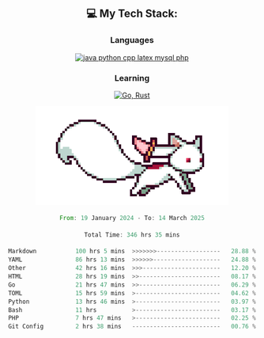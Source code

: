 
<div align="center">
<br>

## 💻 My Tech Stack:

### Languages

[![java python cpp latex mysql php](https://skillicons.dev/icons?i=java,python,cpp,latex,mysql,php)](https://skillicons.dev)

### Learning

[![Go, Rust](https://skillicons.dev/icons?i=go,rust)](https://skillicons.dev)

<center>

<img src="kyubey.gif" alt="Alt-Text" title="" >

</center>


<!--START_SECTION:waka-->

```rust
From: 19 January 2024 - To: 14 March 2025

Total Time: 346 hrs 35 mins

Markdown           100 hrs 5 mins  >>>>>>>------------------   28.88 %
YAML               86 hrs 13 mins  >>>>>>-------------------   24.88 %
Other              42 hrs 16 mins  >>>----------------------   12.20 %
HTML               28 hrs 19 mins  >>-----------------------   08.17 %
Go                 21 hrs 47 mins  >>-----------------------   06.29 %
TOML               15 hrs 59 mins  >------------------------   04.62 %
Python             13 hrs 46 mins  >------------------------   03.97 %
Bash               11 hrs          >------------------------   03.17 %
PHP                7 hrs 47 mins   >------------------------   02.25 %
Git Config         2 hrs 38 mins   -------------------------   00.76 %
```

<!--END_SECTION:waka-->
